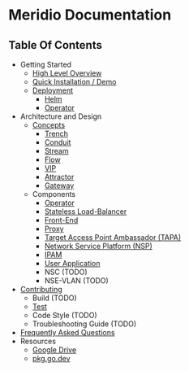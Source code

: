 # Meridio Documentation

## Table Of Contents

* Getting Started 
    * [High Level Overview](overview.md)
    * [Quick Installation / Demo](demo)
    * [Deployment](deployment.md)
        * [Helm](deployment.md#helm)
        * [Operator](deployment/operator.md)
* Architecture and Design
    * [Concepts](concepts.md)
        * [Trench](concepts.md#trench)
        * [Conduit](concepts.md#conduit)
        * [Stream](concepts.md#stream)
        * [Flow](concepts.md#flow)
        * [VIP](concepts.md#vip)
        * [Attractor](concepts.md#attractor)
        * [Gateway](concepts.md#gateway)
    * Components
        * [Operator](operator.md)
        * [Stateless Load-Balancer](stateless-load-balancer.md)
        * [Front-End](front-end.md)
        * [Proxy](proxy.md)
        * [Target Access Point Ambassador (TAPA)](tapa.md)
        * [Network Service Platform (NSP)](nsp.md)
        * [IPAM](ipam.md)
        * [User Application](user-application.md)
        * NSC (TODO)
        * NSE-VLAN (TODO)
* [Contributing](../CONTRIBUTING.md)
    * Build (TODO)
    * [Test](test.md)
    * Code Style (TODO)
    * Troubleshooting Guide (TODO)
* [Frequently Asked Questions](faq.md)
* Resources
    * [Google Drive](https://drive.google.com/drive/folders/1ZSAzXkk13_LJnTDGPLC8OR-zlEYdCV2D?usp=sharing)
    * [pkg.go.dev](https://pkg.go.dev/github.com/nordix/meridio)
